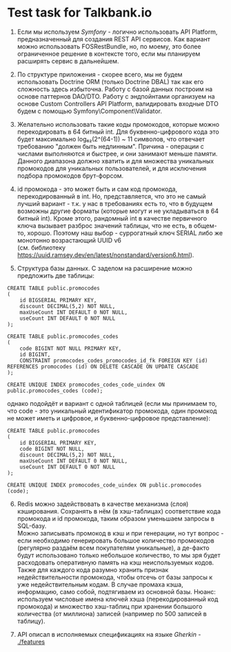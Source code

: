 # Test task for Talkbank.io

1. Если мы используем *Symfony* - логично использовать API Platform, предназначенный для создания REST API сервисов. Как
вариант можно использовать FOSRestBundle, но, по моему, это более ограниченное решение в контексте того, если мы 
планируем расширять сервис в дальнейшем.

2. По структуре приложения - скорее всего, мы не будем использовать Doctrine ORM (только Doctrine DBAL) так как его 
сложность здесь избыточна. Работу с базой данных построим на основе паттернов DAO/DTO. Работу с эндпойнтами организуем
на основе Custom Controllers API Platform, валидировать входные DTO будем с помощью Symfony\Component\Validator. 

3. Желательно использовать такие коды промокодов, которые можно перекодировать в 64 битный int. Для буквенно-цифрового 
кода это будет максимально log₆₂(2^(64-1)) ~ 11 символов, что отвечает требованию "должен быть недлинным". Причина - 
операции с числами выполняются и быстрее, и они занимают меньше памяти. Данного диапазона должно хватить и для множества 
уникальных промокодов для уникальных пользователей, и для исключения подбора промокодов брут-форсом.

4. id промокода - это может быть и сам код промокода, перекодированный в int. Но, представляется, что это не самый 
лучший вариант - т.к. у нас в требованиях есть то, что в будущем возможны другие форматы (которые могут и не 
укладываться в 64 битный int). Кроме этого, рандомный int в качестве первичного ключа вызывает разброс значений таблицы, 
что не есть, в общем-то, хорошо. Поэтому наш выбор - суррогатный ключ SERIAL либо же монотонно возрастающий UUID v6  
(см. библиотеку https://uuid.ramsey.dev/en/latest/nonstandard/version6.html).

5. Структура базы данных. С заделом на расширение можно предложить две таблицы:

~~~
CREATE TABLE public.promocodes
(
    id BIGSERIAL PRIMARY KEY,
    discount DECIMAL(5,2) NOT NULL,
    maxUseCount INT DEFAULT 0 NOT NULL,
    useCount INT DEFAULT 0 NOT NULL
);

CREATE TABLE public.promocodes_codes
(
    code BIGINT NOT NULL PRIMARY KEY,
    id BIGINT,
    CONSTRAINT promocodes_codes_promocodes_id_fk FOREIGN KEY (id) REFERENCES promocodes (id) ON DELETE CASCADE ON UPDATE CASCADE
);

CREATE UNIQUE INDEX promocodes_codes_code_uindex ON public.promocodes_codes (code);
~~~

однако подойдёт и вариант с одной таблицей (если мы принимаем то, что code - это уникальный идентификатор промокода, 
один промокод не может иметь и цифровое, и буквенно-цифровое представление):

~~~
CREATE TABLE public.promocodes
(
    id BIGSERIAL PRIMARY KEY,
    code BIGINT NOT NULL,
    discount DECIMAL(5,2) NOT NULL,
    maxUseCount INT DEFAULT 0 NOT NULL,
    useCount INT DEFAULT 0 NOT NULL
);

CREATE UNIQUE INDEX promocodes_code_uindex ON public.promocodes (code);
~~~

6. Redis можно задействовать в качестве механизма (слоя) кэширования. Сохранять в нём (в хэш-таблицах) соответствие 
кода промокода и id промокода, таким образом уменьшаем запросы в SQL-базу.  
Можно записывать промокод в кэш и при генерации, но тут вопрос - если необходимо генерировать большое количество 
промокодов (регулярно раздаём всем покупателям уникальные), а де-факто будут использовано только небольшое количество, 
то мы зря будет расходовать оперативную память на кэш неиспользуемых кодов. Также для каждого кода разумно хранить 
признак недействительности промокода, чтобы отсечь от базы запросы к уже недействительным кодам. В случае промаха кэша, 
информацию, само собой, подтягиваем из основной базы. Нюанс: используем числовые имена ключей хэша (перекодированный 
код промокода) и множество хэш-таблиц при хранении большого количества (от миллиона) записей (например по 500 записей в 
таблицу).

7. API описал в исполняемых спецификациях на языке *Gherkin* - [./features](./features)